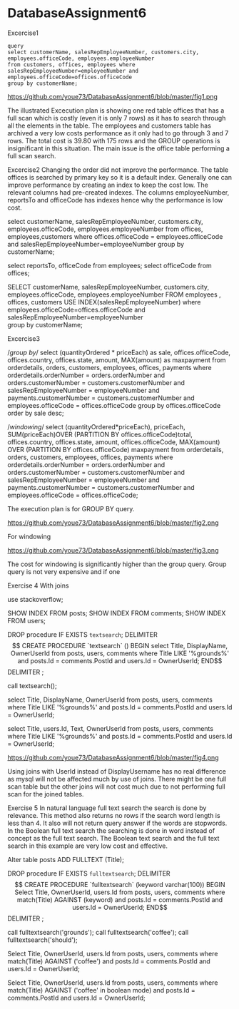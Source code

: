 # DatabaseAssignment6


Excercise1


    query
    select customerName, salesRepEmployeeNumber, customers.city, employees.officeCode, employees.employeeNumber 
    from customers, offices, employees where salesRepEmployeeNumber=employeeNumber and employees.officeCode=offices.officeCode
    group by customerName;

https://github.com/youe73/DatabaseAssignment6/blob/master/fig1.png

The illustrated Excecution plan is showing one red table offices that has a full scan which is costly (even it is only 7 rows) as it has to search through all the elements in the table. The employees and customers table has archived a very low costs performance as it only had to go through 3 and 7 rows. The total cost is 39.80 with 175 rows and the GROUP operations is insignificant in this situation. The main issue is the office table performing a full scan search.  

Excercise2
Changing the order did not improve the performance. The table offices is searched by primary key so it is a default index. Generally one can improve performance by creating an index to keep the cost low. The relevant columns had pre-created indexes. The columns employeeNumber, reportsTo and officeCode has indexes hence why the performance is low cost. 

select 
customerName, salesRepEmployeeNumber, customers.city, employees.officeCode, employees.employeeNumber
from offices, employees,customers
where offices.officeCode = employees.officeCode  
and salesRepEmployeeNumber=employeeNumber
group by customerName;

select reportsTo, officeCode from employees;
select officeCode from offices;

SELECT customerName, salesRepEmployeeNumber, customers.city, employees.officeCode, employees.employeeNumber
FROM employees , offices,  customers USE INDEX(salesRepEmployeeNumber)
where employees.officeCode=offices.officeCode
and salesRepEmployeeNumber=employeeNumber  
group by customerName;

Excercise3

/*group by*/
select (quantityOrdered * priceEach) as sale, offices.officeCode, offices.country, offices.state, amount, 
MAX(amount) as maxpayment
from orderdetails, orders, customers, employees, offices, payments
where orderdetails.orderNumber = orders.orderNumber
and orders.customerNumber = customers.customerNumber
and salesRepEmployeeNumber = employeeNumber
and payments.customerNumber = customers.customerNumber 
and employees.officeCode = offices.officeCode 
group by offices.officeCode order by sale desc;


/*windowing*/
select 
(quantityOrdered*priceEach), priceEach, SUM(priceEach)OVER (PARTITION BY offices.officeCode)total, offices.country, 
offices.state, amount, offices.officeCode,
MAX(amount) OVER (PARTITION BY offices.officeCode) maxpayment
from orderdetails, orders, customers, employees, offices, payments
where orderdetails.orderNumber = orders.orderNumber
and orders.customerNumber = customers.customerNumber
and salesRepEmployeeNumber = employeeNumber
and payments.customerNumber = customers.customerNumber 
and employees.officeCode = offices.officeCode; 




The execution plan is for GROUP BY query.



https://github.com/youe73/DatabaseAssignment6/blob/master/fig2.png
 
 
For windowing
 
 https://github.com/youe73/DatabaseAssignment6/blob/master/fig3.png
 
The cost for windowing is significantly higher than the group query. Group query is not very expensive and if one 



Exercise 4
With joins

use stackoverflow;

SHOW INDEX FROM posts;
SHOW INDEX FROM comments;
SHOW INDEX FROM users;

DROP procedure IF EXISTS `textsearch`;
DELIMITER $$
CREATE PROCEDURE `textsearch` ()
BEGIN
select Title, DisplayName, OwnerUserId from posts, users, comments
where Title LIKE '%grounds%' and posts.Id = comments.PostId and users.Id = OwnerUserId;
END$$
DELIMITER ;

call textsearch();

select Title, DisplayName, OwnerUserId from posts, users, comments
where Title LIKE '%grounds%' and posts.Id = comments.PostId and users.Id = OwnerUserId;

select Title, users.Id, Text, OwnerUserId from posts, users, comments
where Title LIKE '%grounds%' and posts.Id = comments.PostId and users.Id = OwnerUserId;

 https://github.com/youe73/DatabaseAssignment6/blob/master/fig4.png
 
Using joins with UserId instead of DisplayUsername has no real difference as mysql will not be affected much by use of joins. There might be one full scan table but the other joins will not cost much due to not performing full scan for the joined tables.  

Exercise 5
In natural language full text search the search is done by relevance. This method also returns no rows if the search word length is less than 4. It also will not return query answer if the words are stopwords. In the Boolean full text search the searching is done in word instead of concept as the full text search. 
The Boolean text search and the full text search in this example are very low cost and effective.

 
Alter table posts ADD FULLTEXT (Title);

DROP procedure IF EXISTS `fulltextsearch`;
DELIMITER $$
CREATE PROCEDURE `fulltextsearch` (keyword varchar(100))
BEGIN
Select Title, OwnerUserId, users.Id from posts, users, comments where match(Title) AGAINST (keyword)
and posts.Id = comments.PostId and users.Id = OwnerUserId;
END$$
DELIMITER ;

call fulltextsearch('grounds');
call fulltextsearch('coffee');
call fulltextsearch('should');

Select Title, OwnerUserId, users.Id from posts, users, comments where match(Title) AGAINST ('coffee')
and posts.Id = comments.PostId and users.Id = OwnerUserId;

Select Title, OwnerUserId, users.Id from posts, users, comments where match(Title) AGAINST ('coffee' in boolean mode)
and posts.Id = comments.PostId and users.Id = OwnerUserId;








 




